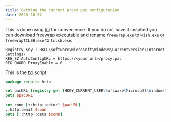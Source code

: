 ```yaml
---
title: Getting the current proxy pac configuration
date: 2020-10-02
---
```



This is done using [tcl][tcl] for convenience.  If you
do not have it installed you can download [freewrap][freewrap]
executable and rename `freewrap.exe` to `wish.exe` or `freewrapTCLSH.exe` to
`tclsh.exe`.

```
Registry Key : HKCU\Software\Microsoft\Windows\CurrentVersion\Internet Settings\
REG_SZ AutoConfigURL = https://<your url>/proxy.pac
REG_DWORD ProxyEnable = 0
```

This is the [tcl][tcl] script:

```tcl
package require http

set pacURL [registry get {HKEY_CURRENT_USER\Software\Microsoft\Windows\CurrentVersion\Internet Settings} AutoConfigURL]
puts $pacURL

set conn [::http::geturl $pacURL]
::http::wait $conn
puts [::http::data $conn]

```

[tcl]: https://www.tcl.tk/
[freewrap]: http://freewrap.sourceforge.net/
